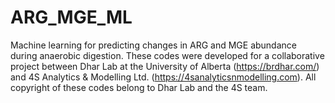 # ARG_MGE_ML
Machine learning for predicting changes in ARG and MGE abundance during anaerobic digestion. These codes were developed for a collaborative project between Dhar Lab at the University of Alberta (https://brdhar.com/) and 4S Analytics & Modelling Ltd. (https://4sanalyticsnmodelling.com). All copyright of these codes belong to Dhar Lab and the 4S team.
